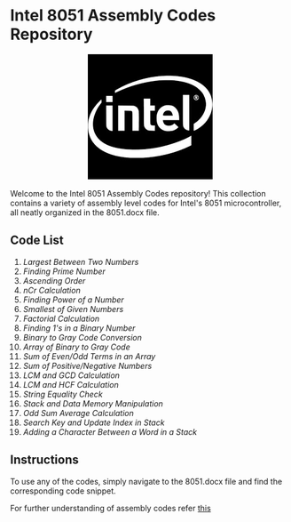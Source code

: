 # Intel 8051 Assembly Codes Repository

<p align="center">
  <img src="intel_logo.jpg" alt="Image 1"/>
</p>

Welcome to the Intel 8051 Assembly Codes repository! This collection contains a variety of assembly level codes for Intel's 8051 microcontroller, all neatly organized in the 8051.docx file.

## Code List

1. *Largest Between Two Numbers*
2. *Finding Prime Number*
3. *Ascending Order*
4. *nCr Calculation*
5. *Finding Power of a Number*
6. *Smallest of Given Numbers*
7. *Factorial Calculation*
8. *Finding 1's in a Binary Number*
9. *Binary to Gray Code Conversion*
10. *Array of Binary to Gray Code*
11. *Sum of Even/Odd Terms in an Array*
12. *Sum of Positive/Negative Numbers*
13. *LCM and GCD Calculation*
14. *LCM and HCF Calculation*
15. *String Equality Check*
16. *Stack and Data Memory Manipulation*
17. *Odd Sum Average Calculation*
18. *Search Key and Update Index in Stack*
19. *Adding a Character Between a Word in a Stack*

## Instructions

To use any of the codes, simply navigate to the 8051.docx file and find the corresponding code snippet.

For further understanding of assembly codes refer [this](https://gmostofabd.github.io/8051-Assembly-Programming/#:~:text=Assembly%20Language%20is%20a%20pseudo,the%20architecture%20of%20the%20Microcontroller)
